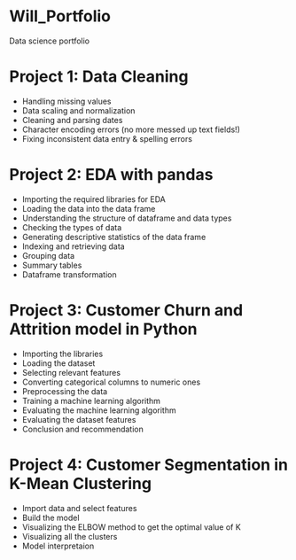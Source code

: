 # Will_Portfolio
Data science portfolio

# Project 1: Data Cleaning 
* Handling missing values
* Data scaling and normalization
* Cleaning and parsing dates
* Character encoding errors (no more messed up text fields!)
* Fixing inconsistent data entry & spelling errors

# Project 2: EDA with pandas
* Importing the required libraries for EDA
* Loading the data into the data frame
* Understanding the structure of dataframe and data types
* Checking the types of data 
* Generating descriptive statistics of the data frame
* Indexing and retrieving data
* Grouping data
* Summary tables
* Dataframe transformation

# Project 3: Customer Churn and Attrition model in Python
* Importing the libraries
* Loading the dataset
* Selecting relevant features
* Converting categorical columns to numeric ones
* Preprocessing the data
* Training a machine learning algorithm
* Evaluating the machine learning algorithm
* Evaluating the dataset features
* Conclusion and recommendation

# Project 4: Customer Segmentation in K-Mean Clustering
* Import data and select features
* Build the model
* Visualizing the ELBOW method to get the optimal value of K
* Visualizing all the clusters
* Model interpretaion





























